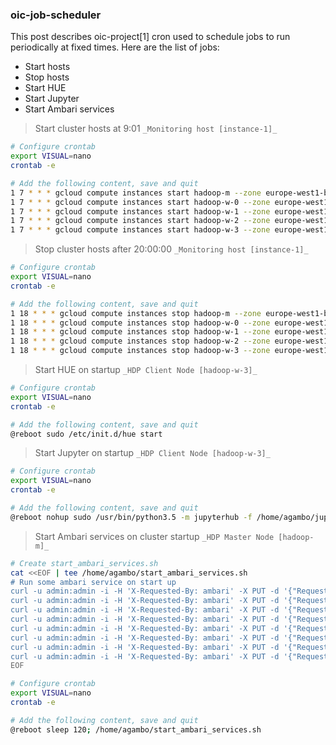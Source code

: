 ### oic-job-scheduler

This post describes oic-project[1] cron used to schedule jobs to run periodically at fixed times. Here are the list of jobs:
- Start hosts
- Stop hosts
- Start HUE
- Start Jupyter
- Start Ambari services


> Start cluster hosts at 9:01 `_Monitoring host [instance-1]_`  

```sh
# Configure crontab
export VISUAL=nano
crontab -e 

# Add the following content, save and quit
1 7 * * * gcloud compute instances start hadoop-m --zone europe-west1-b
1 7 * * * gcloud compute instances start hadoop-w-0 --zone europe-west1-b
1 7 * * * gcloud compute instances start hadoop-w-1 --zone europe-west1-b
1 7 * * * gcloud compute instances start hadoop-w-2 --zone europe-west1-b
1 7 * * * gcloud compute instances start hadoop-w-3 --zone europe-west1-b

``` 

> Stop cluster hosts after 20:00:00 `_Monitoring host [instance-1]_`  

```sh
# Configure crontab
export VISUAL=nano
crontab -e 

# Add the following content, save and quit
1 18 * * * gcloud compute instances stop hadoop-m --zone europe-west1-b
1 18 * * * gcloud compute instances stop hadoop-w-0 --zone europe-west1-b
1 18 * * * gcloud compute instances stop hadoop-w-1 --zone europe-west1-b
1 18 * * * gcloud compute instances stop hadoop-w-2 --zone europe-west1-b
1 18 * * * gcloud compute instances stop hadoop-w-3 --zone europe-west1-b

``` 

> Start HUE on startup `_HDP Client Node [hadoop-w-3]_`  

```sh
# Configure crontab
export VISUAL=nano
crontab -e 

# Add the following content, save and quit
@reboot sudo /etc/init.d/hue start

``` 

> Start Jupyter on startup `_HDP Client Node [hadoop-w-3]_`  

```sh
# Configure crontab
export VISUAL=nano
crontab -e 

# Add the following content, save and quit
@reboot nohup sudo /usr/bin/python3.5 -m jupyterhub -f /home/agambo/jupyterhub_config.py &

``` 

> Start Ambari services on cluster startup `_HDP Master Node [hadoop-m]_`

```sh
# Create start_ambari_services.sh
cat <<EOF | tee /home/agambo/start_ambari_services.sh
# Run some ambari service on start up
curl -u admin:admin -i -H 'X-Requested-By: ambari' -X PUT -d '{"RequestInfo": {"context" :"Start HDFS via REST"}, "Body": {"ServiceInfo":{"state": "STARTED"}}}' http://localhost:8080/api/v1/clusters/hadoop/services/HDFS 
curl -u admin:admin -i -H 'X-Requested-By: ambari' -X PUT -d '{"RequestInfo": {"context" :"Start YARN via REST"}, "Body": {"ServiceInfo": {"state": "STARTED"}}}' http://localhost:8080/api/v1/clusters/hadoop/services/YARN
curl -u admin:admin -i -H 'X-Requested-By: ambari' -X PUT -d '{"RequestInfo": {"context" :"Start MAPREDUCE2 via REST"}, "Body": {"ServiceInfo": {"state": "STARTED"}}}' http://localhost:8080/api/v1/clusters/hadoop/services/MAPREDUCE2
curl -u admin:admin -i -H 'X-Requested-By: ambari' -X PUT -d '{"RequestInfo": {"context" :"Start HIVE via REST"}, "Body": {"ServiceInfo": {"state": "STARTED"}}}' http://localhost:8080/api/v1/clusters/hadoop/services/HIVE
curl -u admin:admin -i -H 'X-Requested-By: ambari' -X PUT -d '{"RequestInfo": {"context" :"Start TEZ via REST"}, "Body": {"ServiceInfo": {"state": "STARTED"}}}' http://localhost:8080/api/v1/clusters/hadoop/services/TEZ
curl -u admin:admin -i -H 'X-Requested-By: ambari' -X PUT -d '{"RequestInfo": {"context" :"Start ZOOKEEPER via REST"}, "Body": {"ServiceInfo": {"state": "STARTED"}}}' http://localhost:8080/api/v1/clusters/hadoop/services/ZOOKEEPER
curl -u admin:admin -i -H 'X-Requested-By: ambari' -X PUT -d '{"RequestInfo": {"context" :"Start OOZIE via REST"}, "Body": {"ServiceInfo": {"state": "STARTED"}}}' http://localhost:8080/api/v1/clusters/hadoop/services/OOZIE
curl -u admin:admin -i -H 'X-Requested-By: ambari' -X PUT -d '{"RequestInfo": {"context" :"Start SPARK via REST"}, "Body": {"ServiceInfo": {"state": "STARTED"}}}' http://localhost:8080/api/v1/clusters/hadoop/services/SPARK
EOF

# Configure crontab
export VISUAL=nano
crontab -e 

# Add the following content, save and quit
@reboot sleep 120; /home/agambo/start_ambari_services.sh

``` 



